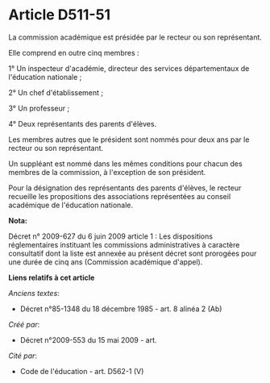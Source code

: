 # Article D511-51

La commission académique est présidée par le recteur ou son représentant.

Elle comprend en outre cinq membres :

1° Un inspecteur d'académie, directeur des services départementaux de l'éducation nationale ;

2° Un chef d'établissement ;

3° Un professeur ;

4° Deux représentants des parents d'élèves.

Les membres autres que le président sont nommés pour deux ans par le recteur ou son représentant.

Un suppléant est nommé dans les mêmes conditions pour chacun des membres de la commission, à l'exception de son président.

Pour la désignation des représentants des parents d'élèves, le recteur recueille les propositions des associations
représentées au conseil académique de l'éducation nationale.

**Nota:**

Décret n° 2009-627 du 6 juin 2009 article 1 : Les dispositions réglementaires instituant les commissions administratives à
caractère consultatif dont la liste est annexée au présent décret sont prorogées pour une durée de cinq ans (Commission
académique d'appel).

**Liens relatifs à cet article**

_Anciens textes_:

  - Décret n°85-1348 du 18 décembre 1985 - art. 8 alinéa 2 (Ab)

_Créé par_:

  - Décret n°2009-553 du 15 mai 2009 - art.

_Cité par_:

  - Code de l'éducation - art. D562-1 (V)
